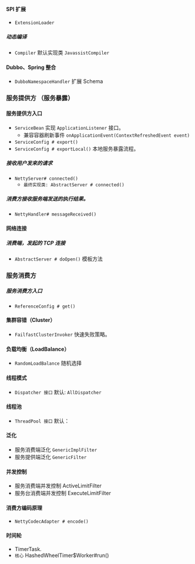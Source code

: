 #### SPI 扩展
- `ExtensionLoader` 


##### 动态编译
- `Compiler` 默认实现类 `JavassistCompiler` 


#### Dubbo、Spring 整合
- `DubboNamespaceHandler` 扩展 Schema

### 服务提供方 （服务暴露）
#### 服务提供方入口
- `ServiceBean` 实现 `ApplicationListener` 接口。
    - 兼容容器刷新事件 `onApplicationEvent(ContextRefreshedEvent event)`
- `ServiceConfig # export()`
- `ServiceConfig # exportLocal()` 本地服务暴露流程。

##### 接收用户发来的请求
- `NettyServer# connected()`
    - `最终实现类: AbstractServer # connected()`

##### 消费方接收服务端发送的执行结果。
- `NettyHandler# messageReceived()`


#### 网络连接
##### 消费端，发起的 TCP 连接
- `AbstractServer # doOpen()` 模板方法
 
 ### 服务消费方
 ##### 服务消费方入口
 - `ReferenceConfig # get()`



#### 集群容错（Cluster）
- `FailfastClusterInvoker` 快速失败策略。



#### 负载均衡（LoadBalance）
- `RandomLoadBalance` 随机选择

#### 线程模式
- `Dispatcher 接口` 默认: `AllDispatcher`

#### 线程池
- `ThreadPool 接口` 默认：


#### 泛化
- 服务消费端泛化 `GenericImplFilter`
- 服务提供端泛化 `GenericFilter`

#### 并发控制
- 服务消费端并发控制 ActiveLimitFilter
- 服务台消费端并发控制 ExecuteLimitFilter 


#### 消费方编码原理
- `NettyCodecAdapter # encode()`


#### 时间轮
- TimerTask.
- `核心` HashedWheelTimer$Worker#run()
